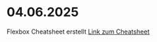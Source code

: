 # 04.06.2025

Flexbox Cheatsheet erstellt
[Link zum Cheatsheet](/M293/css-stuff/flexbox-cheatsheet.md)